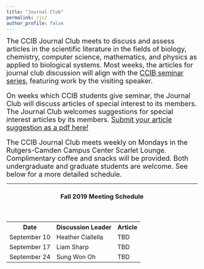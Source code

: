 ```yaml
---
title: "Journal Club"
permalink: /jc/
author_profile: false
---
```


<font size="4">The CCIB Journal Club meets to discuss and assess articles in the scientific literature in the fields of biology, chemistry, computer science, mathematics, and physics as applied to biological systems. Most weeks, the articles for journal club discussion will align with the <a href="https://ccib.camden.rutgers.edu/seminars/">CCIB seminar series</a>, featuring work by the visiting speaker.

On weeks which CCIB students give seminar, the Journal Club will discuss articles of special interest to its members. The Journal Club welcomes suggestions for special interest articles by its members. <a href="https://www.dropbox.com/request/05bGxvuzKun0YtdVWykJ?oref=e">Submit your article suggestion as a pdf here!</a>

The CCIB Journal Club meets weekly on Mondays in the Rutgers-Camden Campus Center Scarlet Lounge. Complimentary coffee and snacks will be provided. Both undergraduate and graduate students are welcome. See below for a more detailed schedule.</font>

<hr>

<header>
  <h3>Fall 2019 Meeting Schedule</h3>
 </header>

<table style="width:100%">
  <tr>
    <th>Date</th>
    <th>Discussion Leader</th> 
    <th>Article</th>
  </tr>
  <tr>
    <td>September 10</td>
    <td>Heather Ciallella</td> 
    <td>TBD</td>
  </tr>
  <tr>
    <td>September 17</td>
    <td>Liam Sharp</td> 
    <td>TBD</td>
  </tr>
  <tr>
    <td>September 24</td>
    <td>Sung Won Oh</td> 
    <td>TBD</td>
  </tr>
</table>
